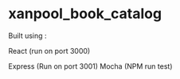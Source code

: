 ﻿# xanpool_book_catalog


Built using : 

React  (run on port 3000)

Express (Run on port 3001)
Mocha (NPM run test)
